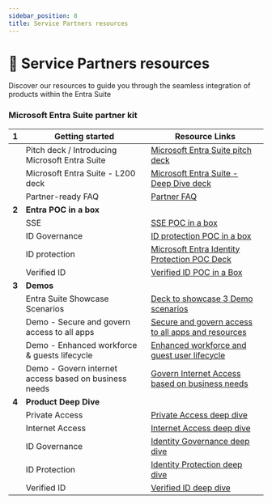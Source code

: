 ```yaml
---
sidebar_position: 8
title: Service Partners resources
---
```


# 🤝 Service Partners resources

Discover our resources to guide you through the seamless integration of products within the Entra Suite

### Microsoft Entra Suite partner kit

| **1** | **Getting started**                        | **Resource Links** |
|---|------------------------------------------------|--------------------|
|   | Pitch deck / Introducing Microsoft Entra Suite | [Microsoft Entra Suite pitch deck](https://livesend.microsoft.com/i/H2hvHYolpt9tohTvCXlMsc___ICFSohdoskrRXvkV5N5xyrbr9ostp1wSRSnwJZascvN481C___P86RyEkT6eH6QhPLUSSIGNyxIhlKVpJyNE7Tm4vaxT7jHVPLUSSIGNbnjIaQJzgecLUSrv___)   |
|   | Microsoft Entra Suite - L200 deck              | [Microsoft Entra Suite - Deep Dive deck](https://livesend.microsoft.com/i/H2hvHYolpt9tohTvCXlMsc___ICFSohdoskrRXvkV5N5xyrbr9ostp1wSRSnwJZascvN481C___P86RyEkT6eH6QhPLUSSIGNyxIhlKVpJyNE7Tm4vaxT7jHVPLUSSIGNbnjIaQJzgecLUSrv___)   |
|   | Partner-ready FAQ                              |  [Partner FAQ](https://livesend.microsoft.com/i/H2hvHYolpt9tohTvCXlMsc___ICFSohdoskrRXvkV5N5xaL6pz7NrsUkfS18ywUabtlisWW6fnesCnUd80CVQKohLLG3nNfIqrlJa9jNJPLUSSIGNWkKZPLUSSIGNce9hQC9Xnbp4OXzvho4)       |
| **2** | **Entra POC in a box**                     |                |
|   | SSE                                            | [SSE POC in a box](https://microsoft.github.io/GlobalSecureAccess/)                              |
|   | ID Governance                                  | [ID protection POC in a box](https://microsoft.github.io/EntraIDGovernance-Training/)                             |
|   | ID protection                                  | [Microsoft Entra Identity Protection POC Deck](../Assets/Entra_Suite_Microsoft_Identity_Protection_POC_in_a_Box.pptx)              |
|   | Verified ID                                    | [Verified ID POC in a Box](https://github.com/Azure-Samples/active-directory-verifiable-credentials)              |
| **3** | **Demos**                                  |                |
|   | Entra Suite Showcase Scenarios                 | [Deck to showcase 3 Demo scenarios](https://livesend.microsoft.com/i/H2hvHYolpt9tohTvCXlMsc___ICFSohdoskrRXvkV5N5wf___oBYH688qA96LaBeoBKNM7Vn5F7fIVLrS47pqBPRHYoEsXCXl11O5NndFTkbxx___rBWqmSHfjx4DSZPLUSSIGNZvk3bs)         |
|   | Demo - Secure and govern access to all apps    | [Secure and govern access to all apps and resources](https://aka.ms/EntraSuiteDemo1)               |
|   | Demo - Enhanced workforce & guests lifecycle   | [Enhanced workforce and guest user lifecycle](https://aka.ms/EntraSuiteDemo2)               |
|   | Demo - Govern internet access based on business needs    | [Govern Internet Access based on business needs](https://aka.ms/EntraSuiteDemo3)               |
| **4** | **Product Deep Dive**                      |                |
|   | Private Access                                 | [Private Access deep dive](https://livesend.microsoft.com/i/H2hvHYolpt9tohTvCXlMsc___ICFSohdoskrRXvkV5N5xyrbr9ostp1wSRSnwJZascdfPLUSSIGN3VUJDfyk4tYP3Y3C___iFnbipP0rFFA7vxfh09oyWUChi5ri0CYIp8sRWXg7zbz)         |
|   | Internet Access                                |  [Internet Access deep dive](https://livesend.microsoft.com/i/H2hvHYolpt9tohTvCXlMsc___ICFSohdoskrRXvkV5N5zkjPeJOJDJ6Ahz3ZcOQCWETU49lFudO6olUNc6UNuSufzJ29qwY3i7disOLYGPRfpW7sX1nblYJtCLqNPLUSSIGN9KJUp)               |
|   | ID Governance                                  | [Identity Governance deep dive](https://livesend.microsoft.com/i/H2hvHYolpt9tohTvCXlMsc___ICFSohdoskrRXvkV5N5xRM9rzGEJMdeuK___LI25ynQPLUSSIGNAAAadci0amGlx2vPLUSSIGNzLVceTJJgHP6t122AfrlVJly6utc27ikYVqxdx8cMB36M64)                |
|   | ID Protection                                  |   [Identity Protection deep dive](https://microsoft.seismic.com/app?ContentId=c386a76f-65c5-4dbc-a923-a9da47c94080#/doccenter/ac87b24f-8f93-43d4-be30-469d80d63c18/doc/%252Fddede3166e-02c7-9b96-dd45-fabc8e27d5f4%252FdfYTZjNDRiZDMtMzEwZS1kNWZkLTNjOGEtNjliYWJjMjhmMmUw%252CPT0%253D%252CRGF0YXNoZWV0%252Flfee02e232-499a-43c4-97fc-4f259c4511c1/grid/)              |
|   | Verified ID                                 |   [Verified ID deep dive](https://livesend.microsoft.com/i/tRmxS1jiNEUTSbmDCfUoBkf8fEUmCbSkcSKYu2J144kFmk8ZonVMjAMDrSoz0gmaVOZvE1EMmQ___nXnxC6mwkgGtFELaHW9CVVtBD5z39DYPLUSSIGNrVPLUSSIGNRUo2TQU2vZtxDx0UCG)              |